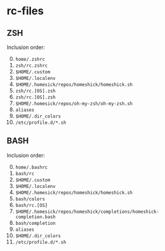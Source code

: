 rc-files
========

ZSH
---

Inclusion order:

0. `home/.zshrc`
0. `zsh/rc.zshrc`
0. `$HOME/.custom`
0. `$HOME/.localenv`
0. `$HOME/.homesick/repos/homeshick/homeshick.sh`
0. `zsh/rc.[OS].zsh`
0. `zsh/rc.[OS].zsh`
0. `$HOME/.homesick/repos/oh-my-zsh/oh-my-zsh.sh`
0. `aliases`
0. `$HOME/.dir_colors`
0. `/etc/profile.d/*.sh`

BASH
---

Inclusion order:

0. `home/.bashrc`
0. `bash/rc`
0. `$HOME/.custom`
0. `$HOME/.localenv`
0. `$HOME/.homesick/repos/homeshick/homeshick.sh`
0. `bash/colors`
0. `bash/rc.[OS]`
0. `$HOME/.homesick/repos/homeshick/completions/homeshick-completion.bash`
0. `bash/completion`
0. `aliases`
0. `$HOME/.dir_colors`
0. `/etc/profile.d/*.sh`
